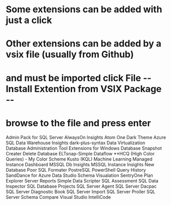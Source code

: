 # Some extensions can be added with just a click

# Other extensions can be added by a vsix file (usually from Github)

# and must be imported click File -- Install Extention from VSIX Package --

# browse to the file and press enter

Admin Pack for SQL Server
AlwaysOn Insights
Atom One Dark Theme
Azure SQL Data Warehouse Insights
dark-plus-syntax
Data Virtualization
Database Administration Tool Extensions for Windows
Database Snapshot Creater
Delete Database
ELTsnap-Simple Dataflow
\*\*HCQ (High Color Queries) - My Color Scheme
Kusto (KQL)
Machine Learning
Managed Instance Dashboard
MSSQL Db Insights
MSSQL Instance Insights
New Database
Poor SQL Formater
PostreSQL
PowerShell
Query History
SandDance for Azure Data Studio
Schema Visualation
SentryOne Plan Explorer
Server Reports
Simple Data Scripter
SQL Assessment
SQL Data Inspector
SQL Database Projects
SQL Server Agent
SQL Server Dacpac
SQL Server Diagnostic Book
SQL Server Import
SQL Server Proiler
SQL Server Schema Compare
Visual Studio IntelliCode
